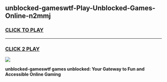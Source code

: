 
## unblocked-gameswtf-Play-Unblocked-Games-Online-n2mmj
<h3>
<a href="https://premium76.site?title=unblocked-gameswtf&ref=25A">CLICK TO PLAY</a></h3>
<hr>

<h3>
<a href="https://premium76.site?title=unblocked-gameswtf&ref=25A">CLICK 2 PLAY</a>
  
</h3>

<a href="https://premium76.site?title=unblocked-gameswtf&ref=25A"><img src="https://clearcache.store/games.png"></a>


**unblocked-gameswtf games unblocked: Your Gateway to Fun and Accessible Online Gaming**
